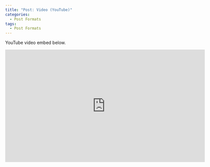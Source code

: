 ```yaml
---
title: "Post: Video (YouTube)"
categories:
  - Post Formats
tags:
  - Post Formats
---
```


YouTube video embed below.

<iframe width="640" height="360" src="https://www.youtube.com/watch?v=XAwpu4rQpeQ" frameborder="0" allowfullscreen></iframe>